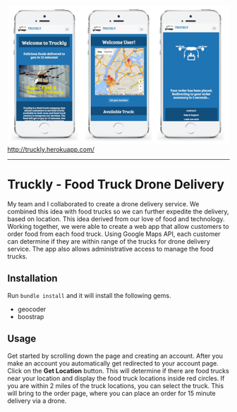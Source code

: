 ![Truckly Screenshot 1](/app/assets/images/truckly_github1.jpg)
http://truckly.herokuapp.com/
***


# Truckly - Food Truck Drone Delivery
My team and I collaborated to create a drone delivery service. We combined this idea with food trucks so we can further expedite the delivery, based on location. This idea derived from our love of food and technology. Working together, we were able to create a web app that allow customers to order food from each food truck. Using Google Maps API, each customer can determine if they are within range of the trucks for drone delivery service. The app also allows administrative access to manage the food trucks.

## Installation
Run `bundle install` and it will install the following gems.

* geocoder
* boostrap

## Usage
Get started by scrolling down the page and creating an account. After you make an account you automatically get redirected to your account page. Click on the **Get Location** button. This will determine if there are food trucks near your location and display the food truck locations inside red circles. If you are within 2 miles of the truck locations, you can select the truck. This will bring to the order page, where you can place an order for 15 minute delivery via a drone.
